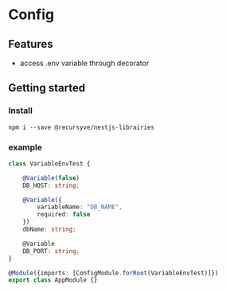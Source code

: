 # Config

## Features
- access .env variable through decorator

## Getting started

### Install
```
npm i --save @recursyve/nestjs-librairies
```

### example
``` ts
class VariableEnvTest {

    @Variable(false)
    DB_HOST: string;

    @Variable({
        variableName: "DB_NAME",
        required: false
    })
    dbName: string;

    @Variable
    DB_PORT: string;
}
```
``` ts
@Module({imports: [ConfigModule.forRoot(VariableEnvTest)]})
export class AppModule {}
```


